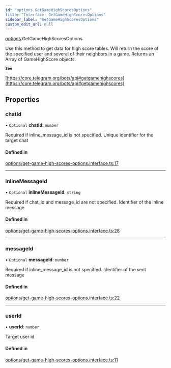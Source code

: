 ```yaml
---
id: "options.GetGameHighScoresOptions"
title: "Interface: GetGameHighScoresOptions"
sidebar_label: "GetGameHighScoresOptions"
custom_edit_url: null
---
```


[options](../modules/options.md).GetGameHighScoresOptions

Use this method to get data for high score tables. Will return the score of the
specified user and several of their neighbors in a game. Returns an Array of
GameHighScore objects.

**`See`**

[https://core.telegram.org/bots/api#getgamehighscores](https://core.telegram.org/bots/api#getgamehighscores)

## Properties

### chatId

• `Optional` **chatId**: `number`

Required if inline_message_id is not specified. Unique identifier for the target
chat

#### Defined in

[options/get-game-high-scores-options.interface.ts:17](https://github.com/DeityLamb/telegramjs/blob/32b4cca/packages/common/lib/interfaces/options/get-game-high-scores-options.interface.ts#L17)

___

### inlineMessageId

• `Optional` **inlineMessageId**: `string`

Required if chat_id and message_id are not specified. Identifier of the inline
message

#### Defined in

[options/get-game-high-scores-options.interface.ts:28](https://github.com/DeityLamb/telegramjs/blob/32b4cca/packages/common/lib/interfaces/options/get-game-high-scores-options.interface.ts#L28)

___

### messageId

• `Optional` **messageId**: `number`

Required if inline_message_id is not specified. Identifier of the sent message

#### Defined in

[options/get-game-high-scores-options.interface.ts:22](https://github.com/DeityLamb/telegramjs/blob/32b4cca/packages/common/lib/interfaces/options/get-game-high-scores-options.interface.ts#L22)

___

### userId

• **userId**: `number`

Target user id

#### Defined in

[options/get-game-high-scores-options.interface.ts:11](https://github.com/DeityLamb/telegramjs/blob/32b4cca/packages/common/lib/interfaces/options/get-game-high-scores-options.interface.ts#L11)
